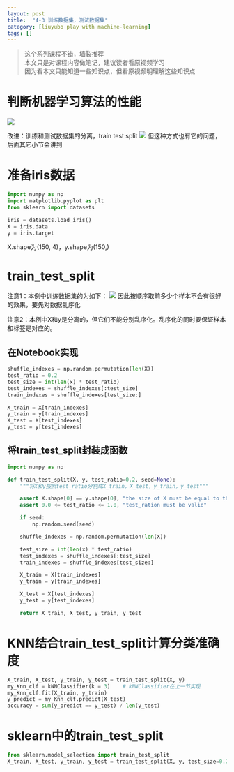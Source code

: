 ```yaml
---
layout: post
title:  "4-3 训练数据集，测试数据集"
category: [liuyubo play with machine-learning]
tags: []
---
```


> 这个系列课程不错，墙裂推荐  
> 本文只是对课程内容做笔记，建议读者看原视频学习  
> 因为看本文只能知道一些知识点，但看原视频明理解这些知识点  

# 判断机器学习算法的性能
![](http://windmissing.github.io\images\2019\25.png)

<!-- more -->

改进：训练和测试数据集的分离，train test split
![](http://windmissing.github.io\images\2019\27.png)
但这种方式也有它的问题，后面其它小节会讲到

# 准备iris数据

```python
import numpy as np
import matplotlib.pyplot as plt
from sklearn import datasets

iris = datasets.load_iris()
X = iris.data
y = iris.target
```

X.shape为(150, 4)，y.shape为(150,)

# train_test_split

注意1：本例中训练数据集的为如下：
![](http://windmissing.github.io\images\2019\26.png)
因此按顺序取前多少个样本不会有很好的效果，要先对数据乱序化

注意2：本例中X和y是分离的，但它们不能分别乱序化。乱序化的同时要保证样本和标签是对应的。

## 在Notebook实现

```python
shuffle_indexes = np.random.permutation(len(X))
test_ratio = 0.2
test_size = int(len(x) * test_ratio)
test_indexes = shuffle_indexes[:test_size]
train_indexes = shuffle_indexes[test_size:]

X_train = X[train_indexes]
y_train = y[train_indexes]
X_test = X[test_indexes]
y_test = y[test_indexes]
```

## 将train_test_split封装成函数

```python
import numpy as np

def train_test_split(X, y, test_ratio=0.2, seed=None):
    """将X和y按照test_ratio分割成X_train，X_test，y_train，y_test"""

    assert X.shape[0] == y.shape[0], "the size of X must be equal to the size of y"
    assert 0.0 <= test_ratio <= 1.0, "test_ration must be valid"

    if seed:
        np.random.seed(seed)

    shuffle_indexes = np.random.permutation(len(X))

    test_size = int(len(x) * test_ratio)
    test_indexes = shuffle_indexes[:test_size]
    train_indexes = shuffle_indexes[test_size:]

    X_train = X[train_indexes]
    y_train = y[train_indexes]

    X_test = X[test_indexes]
    y_test = y[test_indexes]

    return X_train, X_test, y_train, y_test
```

# KNN结合train_test_split计算分类准确度

```python
X_train, X_test, y_train, y_test = train_test_split(X, y)
my_Knn_clf = kNNClassifier(k = 3)    # kNNClassifier在上一节实现
my_Knn_clf.fit(X_train, y_train)
y_predict = my_Knn_clf.predict(X_test)
accuracy = sum(y_predict == y_test) / len(y_test)
```

# sklearn中的train_test_split

```python
from sklearn.model_selection import train_test_split
X_train, X_test, y_train, y_test = train_test_split(X, y, test_size=0.2, random_state=666)
```
